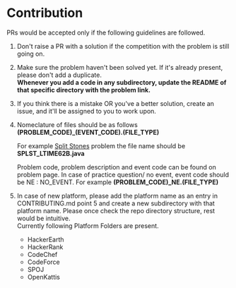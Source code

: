 # Contribution

PRs would be accepted only if the following guidelines are followed.

1. Don't raise a PR with a solution if the competition with the problem is still going on.
2. Make sure the problem haven't been solved yet. If it's already present, please don't add a duplicate.  
   **Whenever you add a code in any subdirectory, update the README of that specific directory with the problem link.**
3. If you think there is a mistake OR you've a better solution, create an issue, and it'll be assigned to you to work upon.
4. Nomeclature of files should be as follows   
    **(PROBLEM_CODE)\_(EVENT_CODE).(FILE_TYPE)**
    
    For example [Split Stones](https://www.codechef.com/LTIME62B/problems/SPLST) problem the file name should be     
    **SPLST\_LTIME62B.java**  
    
    Problem code, problem description and event code can be found on problem page. In case of practice question/ no event, event code should be NE : NO_EVENT. For example
    **(PROBLEM_CODE)\_NE.(FILE_TYPE)**
5. In case of new platform, please add the platform name as an entry in CONTRIBUTING.md point 5 and create a new subdirectory with that platform name.
Please once check the repo directory structure, rest would be intuitive.  
Currently following Platform Folders are present.
      - HackerEarth    
      - HackerRank   
      - CodeChef    
      - CodeForce    
      - SPOJ  
      - OpenKattis  
